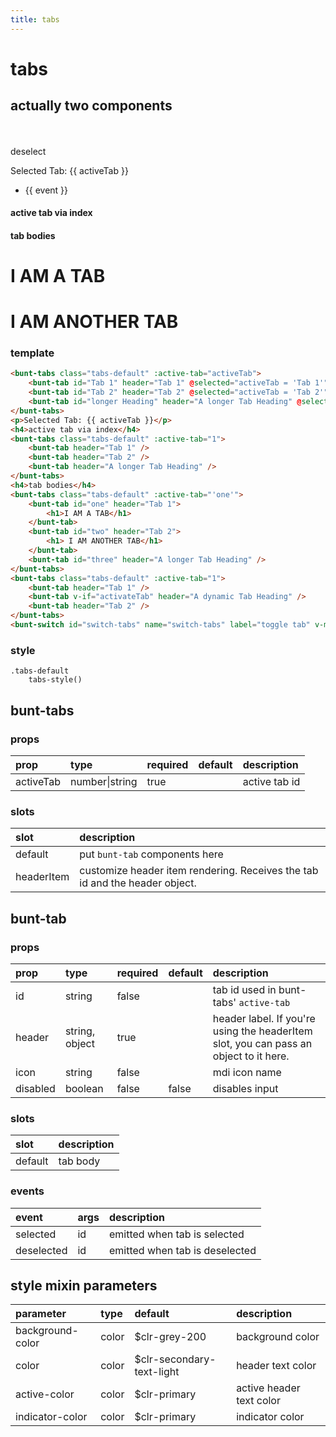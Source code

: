 ```yaml
---
title: tabs
---
```

# tabs
## actually two components

<br>
<br>

<script>
export default {
	data () {
		return {
			activeTab: '',
			activateTab: false,
			selectedEvents: []
		}
	}
}
</script>


<bunt-tabs class="tabs-default" v-model="activeTab">
<bunt-tab id="Tab 1" header="Tab 1" @selected="selectedEvents.push(`selected ${$event}`)" @deselected="selectedEvents.push(`deselected ${$event}`)"/>
<bunt-tab id="Tab 2" header="Tab 2" @selected="selectedEvents.push(`selected ${$event}`)" @deselected="selectedEvents.push(`deselected ${$event}`)"/>
<bunt-tab id="longer Heading" header="A longer Tab Heading" @selected="selectedEvents.push(`selected ${$event}`)" @deselected="selectedEvents.push(`deselected ${$event}`)"/>
</bunt-tabs>
<bunt-button @click="activeTab = null">deselect</bunt-button>
<p>Selected Tab: {{ activeTab }}</p>
<ul>
<li v-for="event of selectedEvents">{{ event }}</li>
</ul>
<h4>active tab via index</h4>
<bunt-tabs class="tabs-default" :active-tab="1">
	<bunt-tab header="Tab 1" />
	<bunt-tab header="Tab 2" />
	<bunt-tab header="A longer Tab Heading" />
</bunt-tabs>
<h4>tab bodies</h4>
<bunt-tabs class="tabs-default" :active-tab="'one'">
	<bunt-tab id="one" header="Tab 1">
		<h1>I AM A TAB</h1>
	</bunt-tab>
	<bunt-tab id="two" header="Tab 2">
		<h1> I AM ANOTHER TAB</h1>
	</bunt-tab>
	<bunt-tab id="three" header="A longer Tab Heading" />
</bunt-tabs>
	<bunt-tabs class="tabs-default" :active-tab="1">
	<bunt-tab header="Tab 1" />
	<bunt-tab v-if="activateTab" header="A dynamic Tab Heading" />
	<bunt-tab header="Tab 2" />
</bunt-tabs>
<bunt-switch id="switch-tabs" name="switch-tabs" label="toggle tab" v-model="activateTab" />

### template
```html
<bunt-tabs class="tabs-default" :active-tab="activeTab">
	<bunt-tab id="Tab 1" header="Tab 1" @selected="activeTab = 'Tab 1'" />
	<bunt-tab id="Tab 2" header="Tab 2" @selected="activeTab = 'Tab 2'" />
	<bunt-tab id="longer Heading" header="A longer Tab Heading" @selected="activeTab = 'longer Heading'" />
</bunt-tabs>
<p>Selected Tab: {{ activeTab }}</p>
<h4>active tab via index</h4>
<bunt-tabs class="tabs-default" :active-tab="1">
	<bunt-tab header="Tab 1" />
	<bunt-tab header="Tab 2" />
	<bunt-tab header="A longer Tab Heading" />
</bunt-tabs>
<h4>tab bodies</h4>
<bunt-tabs class="tabs-default" :active-tab="'one'">
	<bunt-tab id="one" header="Tab 1">
		<h1>I AM A TAB</h1>
	</bunt-tab>
	<bunt-tab id="two" header="Tab 2">
		<h1> I AM ANOTHER TAB</h1>
	</bunt-tab>
	<bunt-tab id="three" header="A longer Tab Heading" />
</bunt-tabs>
<bunt-tabs class="tabs-default" :active-tab="1">
	<bunt-tab header="Tab 1" />
	<bunt-tab v-if="activateTab" header="A dynamic Tab Heading" />
	<bunt-tab header="Tab 2" />
</bunt-tabs>
<bunt-switch id="switch-tabs" name="switch-tabs" label="toggle tab" v-model="activateTab" />
```

### style
```stylus
.tabs-default
	tabs-style()
```

## bunt-tabs
### props
| prop | type | required | default | description |
|:-----|:-----|:---------|:--------|:------------|
| activeTab | number\|string | true | | active tab id |

### slots

| slot | description |
|:-----|:------------|
| default | put `bunt-tab` components here |
| headerItem | customize header item rendering. Receives the tab id and the header object. |

## bunt-tab
### props
| prop | type | required | default | description |
|:-----|:-----|:---------|:--------|:------------|
| id | string | false | | tab id used in bunt-tabs' `active-tab` |
| header | string, object | true | | header label. If you're using the headerItem slot, you can pass an object to it here. |
| icon | string | false | | mdi icon name |
| disabled | boolean | false | false | disables input |

### slots

| slot | description |
|:-----|:------------|
| default | tab body |

### events

| event | args | description |
|:------|:-----|:------------|
| selected | id | emitted when tab is selected |
| deselected | id | emitted when tab is deselected |

## style mixin parameters
| parameter | type | default | description |
|:----------|:-----|:--------|:------------|
| background-color | color | $clr-grey-200 | background color |
| color | color | $clr-secondary-text-light | header text color |
| active-color | color | $clr-primary | active header text color |
| indicator-color | color | $clr-primary | indicator color |
